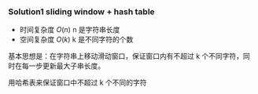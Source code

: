 ### Solution1 sliding window + hash table

- 时间复杂度 $O(n)$
    n 是字符串长度
- 空间复杂度 $O(k)$
    k 是不同字符的个数

基本思想是：在字符串上移动滑动窗口，保证窗口内有不超过 k 个不同字符，同时在每一步更新最大子串长度。

用哈希表来保证窗口中不超过 k 个不同的字符

